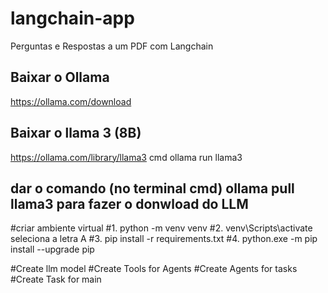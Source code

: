# langchain-app
Perguntas e Respostas a um PDF com Langchain

## Baixar o Ollama
https://ollama.com/download
## Baixar o llama 3 (8B)
https://ollama.com/library/llama3
cmd ollama run llama3
## dar o comando (no terminal cmd) ollama pull llama3 para fazer o donwload do LLM

#criar ambiente virtual 
#1. python -m venv venv
#2. venv\Scripts\activate seleciona a letra A
#3. pip install -r requirements.txt 
#4. python.exe -m pip install --upgrade pip

#Create llm model
#Create Tools for Agents
#Create Agents for tasks
#Create Task for main
